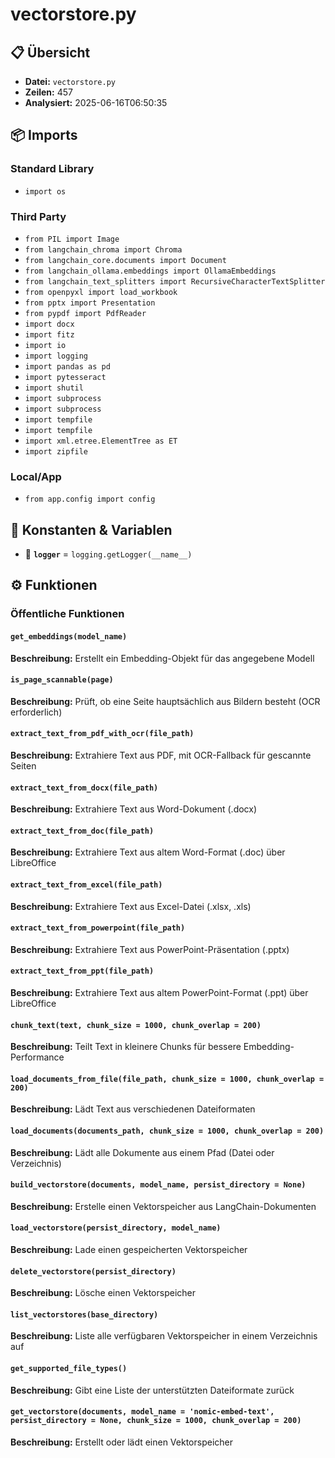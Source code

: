 # vectorstore.py

## 📋 Übersicht

- **Datei:** `vectorstore.py`
- **Zeilen:** 457
- **Analysiert:** 2025-06-16T06:50:35

## 📦 Imports

### Standard Library
- `import os`

### Third Party
- `from PIL import Image`
- `from langchain_chroma import Chroma`
- `from langchain_core.documents import Document`
- `from langchain_ollama.embeddings import OllamaEmbeddings`
- `from langchain_text_splitters import RecursiveCharacterTextSplitter`
- `from openpyxl import load_workbook`
- `from pptx import Presentation`
- `from pypdf import PdfReader`
- `import docx`
- `import fitz`
- `import io`
- `import logging`
- `import pandas as pd`
- `import pytesseract`
- `import shutil`
- `import subprocess`
- `import subprocess`
- `import tempfile`
- `import tempfile`
- `import xml.etree.ElementTree as ET`
- `import zipfile`

### Local/App
- `from app.config import config`

## 🔧 Konstanten & Variablen

- 📝 **`logger`** = `logging.getLogger(__name__)`

## ⚙️ Funktionen

### Öffentliche Funktionen

#### `get_embeddings(model_name)`

**Beschreibung:** Erstellt ein Embedding-Objekt für das angegebene Modell

#### `is_page_scannable(page)`

**Beschreibung:** Prüft, ob eine Seite hauptsächlich aus Bildern besteht (OCR erforderlich)

#### `extract_text_from_pdf_with_ocr(file_path)`

**Beschreibung:** Extrahiere Text aus PDF, mit OCR-Fallback für gescannte Seiten

#### `extract_text_from_docx(file_path)`

**Beschreibung:** Extrahiere Text aus Word-Dokument (.docx)

#### `extract_text_from_doc(file_path)`

**Beschreibung:** Extrahiere Text aus altem Word-Format (.doc) über LibreOffice

#### `extract_text_from_excel(file_path)`

**Beschreibung:** Extrahiere Text aus Excel-Datei (.xlsx, .xls)

#### `extract_text_from_powerpoint(file_path)`

**Beschreibung:** Extrahiere Text aus PowerPoint-Präsentation (.pptx)

#### `extract_text_from_ppt(file_path)`

**Beschreibung:** Extrahiere Text aus altem PowerPoint-Format (.ppt) über LibreOffice

#### `chunk_text(text, chunk_size = 1000, chunk_overlap = 200)`

**Beschreibung:** Teilt Text in kleinere Chunks für bessere Embedding-Performance

#### `load_documents_from_file(file_path, chunk_size = 1000, chunk_overlap = 200)`

**Beschreibung:** Lädt Text aus verschiedenen Dateiformaten

#### `load_documents(documents_path, chunk_size = 1000, chunk_overlap = 200)`

**Beschreibung:** Lädt alle Dokumente aus einem Pfad (Datei oder Verzeichnis)

#### `build_vectorstore(documents, model_name, persist_directory = None)`

**Beschreibung:** Erstelle einen Vektorspeicher aus LangChain-Dokumenten

#### `load_vectorstore(persist_directory, model_name)`

**Beschreibung:** Lade einen gespeicherten Vektorspeicher

#### `delete_vectorstore(persist_directory)`

**Beschreibung:** Lösche einen Vektorspeicher

#### `list_vectorstores(base_directory)`

**Beschreibung:** Liste alle verfügbaren Vektorspeicher in einem Verzeichnis auf

#### `get_supported_file_types()`

**Beschreibung:** Gibt eine Liste der unterstützten Dateiformate zurück

#### `get_vectorstore(documents, model_name = 'nomic-embed-text', persist_directory = None, chunk_size = 1000, chunk_overlap = 200)`

**Beschreibung:** Erstellt oder lädt einen Vektorspeicher
